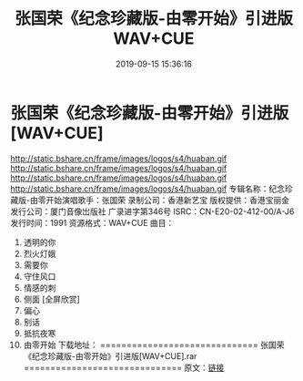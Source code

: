 ﻿---
title: 张国荣《纪念珍藏版-由零开始》引进版WAV+CUE
date: 2019-09-15 15:36:16
categories: None
tags: 华语中文
---
# 张国荣《纪念珍藏版-由零开始》引进版[WAV+CUE]

http://static.bshare.cn/frame/images/logos/s4/huaban.gif
http://static.bshare.cn/frame/images/logos/s4/huaban.gif
http://static.bshare.cn/frame/images/logos/s4/huaban.gif
http://static.bshare.cn/frame/images/logos/s4/huaban.gif
专辑名称：纪念珍藏版-由零开始演唱歌手：张国荣
录制公司：香港新艺宝
版权提供：香港宝丽金
发行公司：厦门音像岀版社
广录进字第346号
ISRC：CN-E20-02-412-00/A-J6
发行时间：1991
资源格式：WAV+CUE
曲目：
01. 透明的你
02. 烈火灯娥
03. 需要你
04. 守住风口
05. 情感的刺
06. 侧面
[全屏欣赏]
07. 偏心
08. 别话
09. 抵抗夜寒
10. 由零开始
下载地址：
==============================
张国荣《纪念珍藏版-由零开始》引进版[WAV+CUE].rar
==============================
原文：[链接](https://blog.sina.com.cn/s/blog_1647c7e7601030gqt.html)